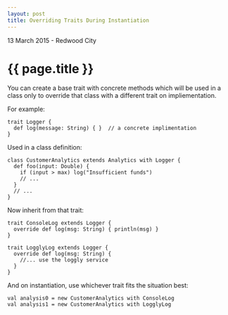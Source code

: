 ```yaml
---
layout: post
title: Overriding Traits During Instantiation
---
```


<p class="meta">13 March 2015 - Redwood City</p>

{{ page.title }}
======================================

You can create a base trait with concrete methods which will be used in a class only to override that class with a different trait on impliementation.

For example:

    trait Logger {
      def log(message: String) { }  // a concrete implimentation
    }

Used in a class definition:

    class CustomerAnalytics extends Analytics with Logger {
      def foo(input: Double) {
        if (input > max) log("Insufficient funds")
        // ...
      }
      // ...
    }

Now inherit from that trait:

    trait ConsoleLog extends Logger {
      override def log(msg: String) { println(msg) }
    }

    trait LogglyLog extends Logger {
      override def log(msg: String) {
        //... use the loggly service
      }
    }

And on instantiation, use whichever trait fits the situation best:

    val analysis0 = new CustomerAnalytics with ConsoleLog
    val analysis1 = new CustomerAnalytics with LogglyLog


